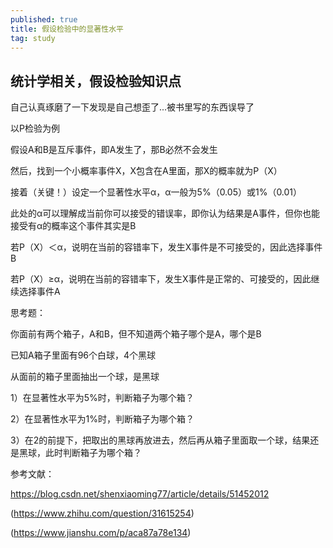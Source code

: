 ```yaml
---
published: true
title: 假设检验中的显著性水平
tag: study
---
```

## 统计学相关，假设检验知识点
   自己认真琢磨了一下发现是自己想歪了...被书里写的东西误导了

   以P检验为例
   
   假设A和B是互斥事件，即A发生了，那B必然不会发生
   
   然后，找到一个小概率事件X，X包含在A里面，那X的概率就为P（X）
   
   接着（关键！）设定一个显著性水平α，α一般为5%（0.05）或1%（0.01）
   
   此处的α可以理解成当前你可以接受的错误率，即你认为结果是A事件，但你也能接受有α的概率这个事件其实是B
   
   若P（X）＜α，说明在当前的容错率下，发生X事件是不可接受的，因此选择事件B
   
   若P（X）≥α，说明在当前的容错率下，发生X事件是正常的、可接受的，因此继续选择事件A
   
   思考题：
   
   你面前有两个箱子，A和B，但不知道两个箱子哪个是A，哪个是B
   
   已知A箱子里面有96个白球，4个黑球
   
   从面前的箱子里面抽出一个球，是黑球
   
   1）在显著性水平为5%时，判断箱子为哪个箱？
   
   2）在显著性水平为1%时，判断箱子为哪个箱？
   
   3）在2的前提下，把取出的黑球再放进去，然后再从箱子里面取一个球，结果还是黑球，此时判断箱子为哪个箱？


参考文献： 
	
   <a href="https://blog.csdn.net/shenxiaoming77/article/details/51452012" target="_blank">https://blog.csdn.net/shenxiaoming77/article/details/51452012</a>
   
   (https://www.zhihu.com/question/31615254)
   
   (https://www.jianshu.com/p/aca87a78e134)
